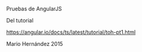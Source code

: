 Pruebas de AngularJS

Del tutorial 

https://angular.io/docs/ts/latest/tutorial/toh-pt1.html


Mario Hernández 2015